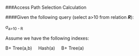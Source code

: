 ###Access Path Selection Calculation

####Given the following query (select a>10 from relation ***R***):

σ<sub>a>10 - R

Assume we have the following indexes:

B+ Tree(a,b)&nbsp;&nbsp;&nbsp;&nbsp; Hash(a)&nbsp;&nbsp;&nbsp;&nbsp; B+ Tree(a)







